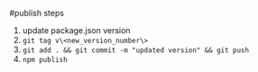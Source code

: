 #publish steps
1. update package.json version
2. ```git tag v\<new_version_number\>```
3. ```git add . && git commit -m "updated version" && git push```
4. ```npm publish```
